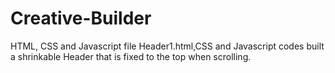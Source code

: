# Creative-Builder
HTML, CSS and Javascript file
Header1.html,CSS and Javascript codes built a shrinkable Header that is fixed to the top when scrolling.
